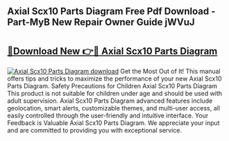 ## Axial Scx10 Parts Diagram Free Pdf Download - Part-MyB New Repair Owner Guide jWVuJ

# <h2><a href="http://dfmtm2h.blite.top/?on=Axial+Scx10+Parts+Diagram">🔗Download New 👉🔴 Axial Scx10 Parts Diagram</a></h2>

[![Axial Scx10 Parts Diagram download](https://i.imgur.com/lujVjoI.png)](http://dfmtm2h.blite.top/?on=Axial+Scx10+Parts+Diagram)
Get the Most Out of It! This manual offers tips and tricks to maximize the performance of your new Axial Scx10 Parts Diagram. Safety Precautions for Children Axial Scx10 Parts Diagram This product is not suitable for children under age and should be used with adult supervision. Axial Scx10 Parts Diagram advanced features include geolocation, smart alerts, customizable themes, and multi-user access, all easily controlled through the user-friendly and intuitive interface. Your Feedback is Valuable Axial Scx10 Parts Diagram. We appreciate your input and are committed to providing you with exceptional service.
